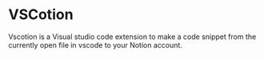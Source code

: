 # VSCotion
Vscotion is a Visual studio code extension to make a code snippet from the currently open file in vscode to your Notion account.
